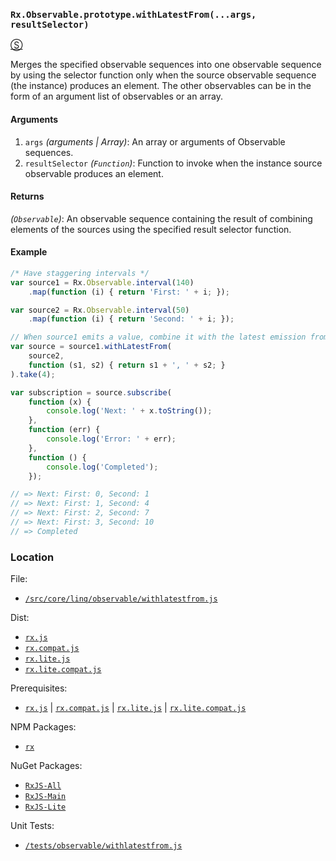 ### `Rx.Observable.prototype.withLatestFrom(...args, resultSelector)`
[&#x24C8;](https://github.com/Reactive-Extensions/RxJS/blob/master/src/core/linq/observable/withlatestfrom.js "View in source")

Merges the specified observable sequences into one observable sequence by using the selector function only when the source observable sequence (the instance) produces an element. The other observables can be in the form of an argument list of observables or an array.

#### Arguments
1. `args` *(arguments | Array)*: An array or arguments of Observable sequences.
1. `resultSelector` *(`Function`)*: Function to invoke when the instance source observable produces an element.

#### Returns
*(`Observable`)*: An observable sequence containing the result of combining elements of the sources using the specified result selector function.

#### Example
```js
/* Have staggering intervals */
var source1 = Rx.Observable.interval(140)
    .map(function (i) { return 'First: ' + i; });

var source2 = Rx.Observable.interval(50)
    .map(function (i) { return 'Second: ' + i; });

// When source1 emits a value, combine it with the latest emission from source2.
var source = source1.withLatestFrom(
    source2,
    function (s1, s2) { return s1 + ', ' + s2; }
).take(4);

var subscription = source.subscribe(
    function (x) {
        console.log('Next: ' + x.toString());
    },
    function (err) {
        console.log('Error: ' + err);
    },
    function () {
        console.log('Completed');
    });

// => Next: First: 0, Second: 1
// => Next: First: 1, Second: 4
// => Next: First: 2, Second: 7
// => Next: First: 3, Second: 10
// => Completed
```
### Location

File:
- [`/src/core/linq/observable/withlatestfrom.js`](https://github.com/Reactive-Extensions/RxJS/blob/master/src/core/linq/observable/withlatestfrom.js)

Dist:
- [`rx.js`](https://github.com/Reactive-Extensions/RxJS/blob/master/dist/rx.js)
- [`rx.compat.js`](https://github.com/Reactive-Extensions/RxJS/blob/master/dist/rx.compat.js)
- [`rx.lite.js`](https://github.com/Reactive-Extensions/RxJS/blob/master/dist/rx.lite.js)
- [`rx.lite.compat.js`](https://github.com/Reactive-Extensions/RxJS/blob/master/dist/rx.lite.compat.js)

Prerequisites:
- [`rx.js`](https://github.com/Reactive-Extensions/RxJS/blob/master/dist/rx.js) | [`rx.compat.js`](https://github.com/Reactive-Extensions/RxJS/blob/master/dist/rx.compat.js) | [`rx.lite.js`](https://github.com/Reactive-Extensions/RxJS/blob/master/dist/rx.lite.js) | [`rx.lite.compat.js`](https://github.com/Reactive-Extensions/RxJS/blob/master/dist/rx.lite.compat.js)

NPM Packages:
- [`rx`](https://www.npmjs.org/package/rx)

NuGet Packages:
- [`RxJS-All`](http://www.nuget.org/packages/RxJS-All/)
- [`RxJS-Main`](http://www.nuget.org/packages/RxJS-Main/)
- [`RxJS-Lite`](http://www.nuget.org/packages/RxJS-Lite/)

Unit Tests:
- [`/tests/observable/withlatestfrom.js`](https://github.com/Reactive-Extensions/RxJS/blob/master/tests/observable/withlatestfrom.js)

